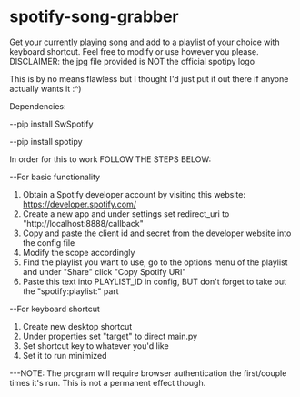 # spotify-song-grabber
Get your currently playing song and add to a playlist of your choice with keyboard shortcut. Feel free to modify or use however you please.
DISCLAIMER: the jpg file provided is NOT the official spotipy logo

This is by no means flawless but I thought I'd just put it out there if anyone actually wants it :^)

Dependencies:

--pip install SwSpotify

--pip install spotipy

In order for this to work FOLLOW THE STEPS BELOW:

--For basic functionality
1. Obtain a Spotify developer account by visiting this website: https://developer.spotify.com/
2. Create a new app and under settings set redirect_uri to "http://localhost:8888/callback"
3. Copy and paste the client id and secret from the developer website into the config file
4. Modify the scope accordingly
5. Find the playlist you want to use, go to the options menu of the playlist and under "Share" click "Copy Spotify URI"
6. Paste this text into PLAYLIST_ID in config, BUT don't forget to take out the "spotify:playlist:" part

--For keyboard shortcut
1. Create new desktop shortcut
2. Under properties set "target" to direct main.py
3. Set shortcut key to whatever you'd like
4. Set it to run minimized

---NOTE: The program will require browser authentication the first/couple times it's run. This is not a permanent effect though.
